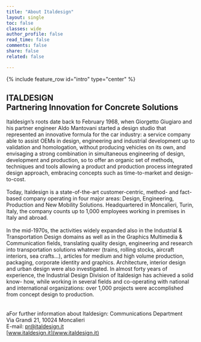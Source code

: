 ```yaml
---
title: "About Italdesign"
layout: single
toc: false
classes: wide
author_profile: false
read_time: false
comments: false
share: false
related: false

---
```

{% include feature_row id="intro" type="center" %}

## ITALDESIGN<br>Partnering Innovation for Concrete Solutions
Italdesign’s roots date back to February 1968, when Giorgetto Giugiaro and his partner engineer Aldo Mantovani started a 
design studio that represented an innovative formula for the car industry: a service company able to assist OEMs in design, 
engineering and industrial development up to validation and homologation, without producing vehicles on its own, and envisaging 
a strong combination in simultaneous engineering of design, development and production, so to offer an organic set of methods, 
techniques and tools allowing a product and production process integrated design approach, embracing concepts such as time-to-market 
and design-to-cost.
<br><br>Today, Italdesign is a state-of-the-art customer-centric, method- and fact-based company operating in four major areas: 
Design, Engineering, Production and New Mobility Solutions.
Headquartered in Moncalieri, Turin, Italy, the company counts up to 1,000 employees working in premises in Italy and abroad.
<br><br>In the mid-1970s, the activities widely expanded also in the Industrial & Transportation Design domains as well as in 
the Graphics Multimedia & Communication fields, translating quality design, engineering and research into transportation solutions 
whatever (trains, rolling stocks, aircraft interiors, sea crafts...), articles for medium and high volume production, packaging, 
corporate identity and graphics. Architecture, interior design and urban design were also investigated.
In almost forty years of experience, the Industrial Design Division of Italdesign has achieved a solid know- how, while working 
in several fields and co-operating with national and international organizations: over 1,000 projects were accomplished from 
concept design to production.
<br><br><br>aFor further information about Italdesign:
Communications Department<br>
Via Grandi 21, 10024 Moncalieri<br>
E-mail: pr@italdesign.it<br>
[www.italdesign.it](www.italdesign.it)